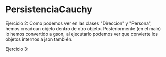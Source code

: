 # PersistenciaCauchy



Ejercicio 2:
Como podemos ver en las clases "Direccion" y "Persona", hemos creadoun objeto dentro de otro objeto. Posteriormente (en el main) lo hemos convertido a gson, al ejecutarlo podemos ver que convierte los objetos internos a json también.


Ejercicio 3: 

